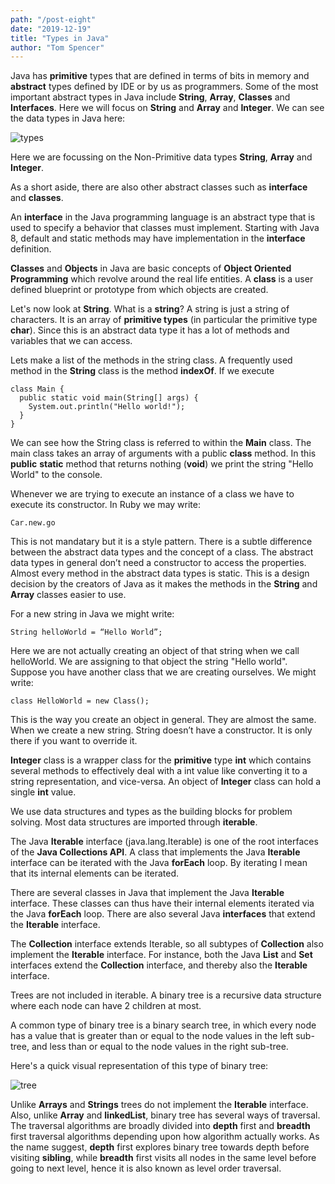 ```yaml
---
path: "/post-eight"
date: "2019-12-19"
title: "Types in Java"
author: "Tom Spencer"
---
```


Java has **primitive** types that are defined in terms of bits in memory and **abstract** types defined by IDE or by us as programmers. Some of the most important abstract types in Java include **String**, **Array**, **Classes** and **Interfaces**. Here we will focus on **String** and **Array** and **Integer**. We can see the data types in Java here:

![types](https://media.geeksforgeeks.org/wp-content/cdn-uploads/20191105111644/Data-types-in-Java.jpg)

Here we are focussing on the Non-Primitive data types **String**, **Array** and **Integer**. 

As a short aside, there are also other abstract classes such as **interface** and **classes**.

An **interface** in the Java programming language is an abstract type that is used to specify a behavior that classes must implement. Starting with Java 8, default and static methods may have implementation in the **interface** definition.

**Classes** and **Objects** in Java are basic concepts of **Object Oriented Programming** which revolve around the real life entities. A **class** is a user defined blueprint or prototype from which objects are created.

Let's now look at **String**. What is a **string**? A string is just a string of characters. It is an array of **primitive types** (in particular the primitive type **char**). Since this is an abstract data type it has a lot of methods and variables that we can access. 

Lets make a list of the methods in the string class. A frequently used method in the **String** class is the method **indexOf**. If we execute
```
class Main {
  public static void main(String[] args) {
    System.out.println("Hello world!");
  }
}
```
We can see how the String class is referred to within the **Main** class. The main class takes an array of arguments with a public **class** method. In this **public** **static** method that returns nothing (**void**) we print the string "Hello World" to the console.

Whenever we are trying to execute an instance of a class we have to execute its constructor. In Ruby we may write:
```
Car.new.go
```
This is not mandatary but it is a style pattern. There is a subtle difference between the abstract data types and the concept of a class. The abstract data types in general don’t need a constructor to access the properties. Almost every method in the abstract data types is static. This is a design decision by the creators of Java as it makes the methods in the **String** and **Array** classes easier to use.

For a new string in Java we might write:
```
String helloWorld = “Hello World”;
```
Here we are not actually creating an object of that string when we call helloWorld. We are assigning to that object the string "Hello world". Suppose you have another class that we are creating ourselves. We might write: 
```
class HelloWorld = new Class();
```
This is the way you create an object in general. They are almost the same. When we create a new string. String doesn’t have a constructor. It is only there if you want to override it. 

**Integer** class is a wrapper class for the **primitive** type **int** which contains several methods to effectively deal with a int value like converting it to a string representation, and vice-versa. An object of **Integer** class can hold a single **int** value. 

We use data structures and types as the building blocks for problem solving. Most data structures are imported through **iterable**.

The Java **Iterable** interface (java.lang.Iterable) is one of the root interfaces of the **Java Collections API**. A class that implements the Java **Iterable** interface can be iterated with the Java **forEach** loop. By iterating I mean that its internal elements can be iterated.

There are several classes in Java that implement the Java **Iterable** interface. These classes can thus have their internal elements iterated via the Java **forEach** loop. There are also several Java **interfaces** that extend the **Iterable** interface.

The **Collection** interface extends Iterable, so all subtypes of **Collection** also implement the **Iterable** interface. For instance, both the Java **List** and **Set** interfaces extend the **Collection** interface, and thereby also the **Iterable** interface.

Trees are not included in iterable. A binary tree is a recursive data structure where each node can have 2 children at most.

A common type of binary tree is a binary search tree, in which every node has a value that is greater than or equal to the node values in the left sub-tree, and less than or equal to the node values in the right sub-tree.

Here's a quick visual representation of this type of binary tree:

![tree](https://www.baeldung.com/wp-content/uploads/2017/12/Tree-1.jpg)

Unlike **Arrays** and **Strings** trees do not implement the **Iterable** interface. 
Also, unlike **Array** and **linkedList**, binary tree has several ways of traversal. The traversal algorithms are broadly divided into **depth** first and **breadth** first traversal algorithms depending upon how algorithm actually works. As the name suggest, **depth** first explores binary tree towards depth before visiting **sibling**, while **breadth** first visits all nodes in the same level before going to next level, hence it is also known as level order traversal.
